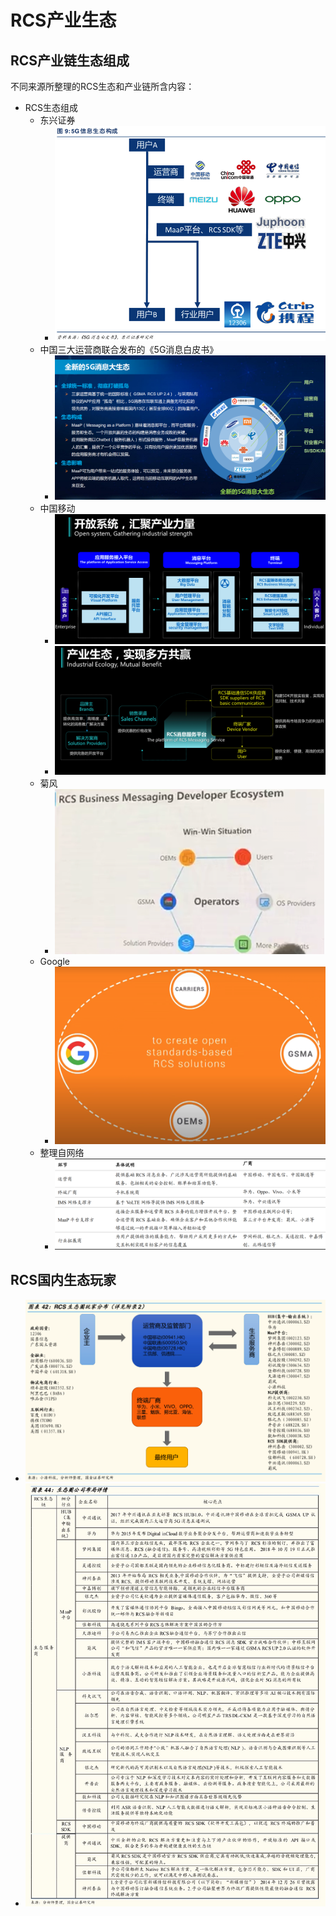 # RCS产业生态

## RCS产业链生态组成

不同来源所整理的RCS生态和产业链所含内容：

* RCS生态组成
  * 东兴证券
    * ![rcs_eco_sys_dongxing](../assets/img/rcs_eco_sys_dongxing.png)
  * 中国三大运营商联合发布的《5G消息白皮书》
    * ![rcs_eco_sys_china_mno](../assets/img/rcs_eco_sys_china_mno.png)
  * 中国移动
    * ![rcs_eco_sys_cmcc_platform](../assets/img/rcs_eco_sys_cmcc_platform.png)
    * ![rcs_eco_sys_cmcc_sides](../assets/img/rcs_eco_sys_cmcc_sides.png)
  * 菊风
    * ![rcs_eco_sys_juphoon](../assets/img/rcs_eco_sys_juphoon.png)
  * Google
    * ![rcs_eco_sys_google](../assets/img/rcs_eco_sys_google.png)
  * 整理自网络
    * ![rcs_eco_system_link_china](../assets/img/rcs_eco_system_link_china.png)

## RCS国内生态玩家

* ![rcs_eco_system_player_china](../assets/img/rcs_eco_system_player_china.png)
* ![rcs_china_eco_layout_company](../assets/img/rcs_china_eco_layout_company.jpg)
